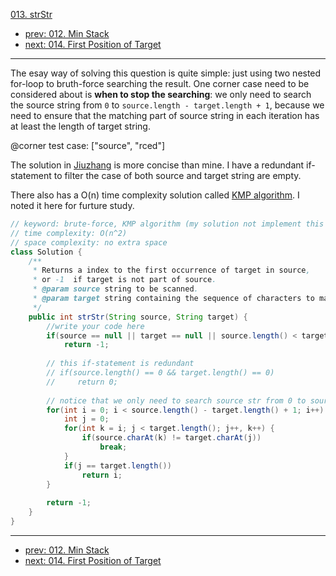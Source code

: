 [013. strStr](http://www.lintcode.com/problem/strstr)

- [prev: 012. Min Stack](012-min-stack.md)
- [next: 014. First Position of Target](014-first-position-of-target.md)

---
The esay way of solving this question is quite simple: just using two nested for-loop to bruth-force searching the result. One corner case need to be considered about is **when to stop the searching**: we only need to search the source string from `0` to `source.length - target.length + 1`, because we need to ensure that the matching part of source string in each iteration has at least the length of target string.

@corner test case: ["source", "rced"]

The solution in [Jiuzhang](http://www.jiuzhang.com/solutions/implement-strstr/) is more concise than mine. I have a redundant if-statement to filter the case of both source and target string are empty.

There also has a O(n) time complexity solution called [KMP algorithm](https://en.wikipedia.org/wiki/Knuth–Morris–Pratt_algorithm). I noted it here for furture study.

```java
// keyword: brute-force, KMP algorithm (my solution not implement this yet..)
// time complexity: O(n^2)
// space complexity: no extra space
class Solution {
    /**
     * Returns a index to the first occurrence of target in source,
     * or -1  if target is not part of source.
     * @param source string to be scanned.
     * @param target string containing the sequence of characters to match.
     */
    public int strStr(String source, String target) {
        //write your code here
        if(source == null || target == null || source.length() < target.length())
            return -1;
        
        // this if-statement is redundant 
        // if(source.length() == 0 && target.length() == 0)
        //     return 0;
        
        // notice that we only need to search source str from 0 to source.length - target.length + 1
        for(int i = 0; i < source.length() - target.length() + 1; i++) {
            int j = 0;
            for(int k = i; j < target.length(); j++, k++) {
                if(source.charAt(k) != target.charAt(j))
                    break;
            }
            if(j == target.length())
                return i;
        }
            
        return -1;
    }
}
```

---

- [prev: 012. Min Stack](012-min-stack.md)
- [next: 014. First Position of Target](014-first-position-of-target.md)
